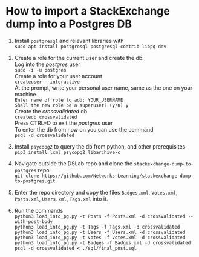 # How to import a StackExchange dump into a Postgres DB

1. Install `postgresql` and relevant libraries with  
  `sudo apt install postgresql postgresql-contrib libpq-dev `

2. Create a role for the current user and create the db:  
  Log into the *postgres* user  
  `sudo -i -u postgres`  
  Create a role for your user account  
  `createuser --interactive`    
  At the prompt, write your personal user name, same as the one on your machine  
  `Enter name of role to add: YOUR_USERNAME`  
  `Shall the new role be a superuser? (y/n) y`  
  Create the *crossvalidated* db  
  `createdb crossvalidated`  
  Press CTRL+D to exit the *postgres* user  
  To enter the db from now on you can use the command  
  `psql -d crossvalidated`

3. Install `psycopg2` to query the db from python, and other prerequisites  
  `pip3 install lxml psycopg2 libarchive-c`

4. Navigate outside the DSLab repo and clone the `stackexchange-dump-to-postgres` repo  
  `git clone https://github.com/Networks-Learning/stackexchange-dump-to-postgres.git`

5. Enter the repo directory and copy the files `Badges.xml`, `Votes.xml`, `Posts.xml`, `Users.xml`, `Tags.xml` into it.

6. Run the commands  
  `python3 load_into_pg.py -t Posts -f Posts.xml -d crossvalidated --with-post-body`  
  `python3 load_into_pg.py -t Tags -f Tags.xml -d crossvalidated`  
  `python3 load_into_pg.py -t Users -f Users.xml -d crossvalidated`  
  `python3 load_into_pg.py -t Votes -f Votes.xml -d crossvalidated`  
  `python3 load_into_pg.py -t Badges -f Badges.xml -d crossvalidated`  
  `psql -d crossvalidated < ./sql/final_post.sql`
